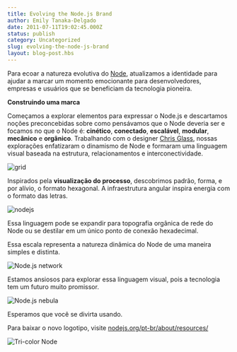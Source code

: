 ```yaml
---
title: Evolving the Node.js Brand
author: Emily Tanaka-Delgado
date: 2011-07-11T19:02:45.000Z
status: publish
category: Uncategorized
slug: evolving-the-node-js-brand
layout: blog-post.hbs
---
```


Para ecoar a natureza evolutiva do [Node](https://nodejs.org/), atualizamos a identidade para ajudar a marcar um momento emocionante para desenvolvedores, empresas e usuários que se beneficiam da tecnologia pioneira.

**Construindo uma marca**

Começamos a explorar elementos para expressar o Node.js e descartamos noções preconcebidas sobre como pensávamos que o Node deveria ser e focamos no que o Node é: **cinético**, **conectado**, **escalável**, **modular**, **mecânico** e **orgânico**. Trabalhando com o designer [Chris Glass](http://www.chrisglass.com/), nossas explorações enfatizaram o dinamismo de Node e formaram uma linguagem visual baseada na estrutura, relacionamentos e interconectividade.

![grid](/static/images/blog/uncategorized/evolving-the-node-js-brand/grid.png)

Inspirados pela **visualização do processo**, descobrimos padrão, forma, e por alívio, o formato hexagonal. A infraestrutura angular inspira energia com o formato das letras.

![nodejs](/static/images/blog/uncategorized/evolving-the-node-js-brand/nodejs.png)

Essa linguagem pode se expandir para topografia orgânica de rede do Node ou se destilar em um único ponto de conexão hexadecimal.

Essa escala representa a natureza dinâmica do Node de uma maneira simples e distinta.

![Node.js network](/static/images/blog/uncategorized/evolving-the-node-js-brand/network.png)

Estamos ansiosos para explorar essa linguagem visual, pois a tecnologia tem um futuro muito promissor.

![Node.js nebula](/static/images/blog/uncategorized/evolving-the-node-js-brand/node.png)

Esperamos que você se divirta usando.

Para baixar o novo logotipo, visite [nodejs.org/pt-br/about/resources/](http://nodejs.org/pt-br/about/resources/)

![Tri-color Node](/static/images/blog/uncategorized/evolving-the-node-js-brand/tri-color-node.png)
